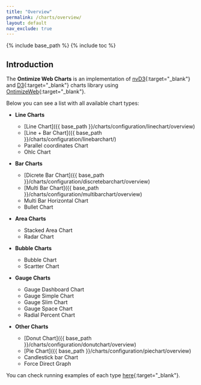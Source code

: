 ```yaml
---
title: "Overview"
permalink: /charts/overview/
layout: default
nav_exclude: true
---
```

{% include base_path %}
{% include toc %}

## Introduction

The **Ontimize Web Charts** is an implementation of [nvD3](https://nvd3.org/){:target="_blank"} and [D3](https://d3js.org/){:target="_blank"} charts library using [OntimizeWeb](https://github.com/OntimizeWeb/ontimize-web-ngx){:target="_blank"}.

Below you can see a list with all available chart types:

* **Line Charts**
    * [Line Chart]({{ base_path }}/charts/configuration/linechart/overview)
    * [Line + Bar Chart]({{ base_path }}/charts/configuration/linebarchart/)
    * Parallel coordinates Chart
    * Ohlc Chart

* **Bar Charts**
    * [Dicrete Bar Chart]({{ base_path }}/charts/configuration/discretebarchart/overview)
    * [Multi Bar Chart]({{ base_path }}/charts/configuration/multibarchart/overview)
    * Multi Bar Horizontal Chart
    * Bullet Chart

* **Area Charts**
    * Stacked Area Chart
    * Radar Chart

* **Bubble Charts**
    * Bubble Chart
    * Scartter Chart

* **Gauge Charts**
    * Gauge Dashboard Chart
    * Gauge Simple Chart
    * Gauge Slim Chart
    * Gauge Space Chart
    * Radial Percent Chart

* **Other Charts**
    * [Donut Chart]({{ base_path }}/charts/configuration/donutchart/overview)
    * [Pie Chart]({{ base_path }}/charts/configuration/piechart/overview)
    * Candlestick bar Chart
    * Force Direct Graph


You can check running examples of each type [here](https://try.imatia.com/ontimizeweb/v8/charts/main/home){:target="_blank"}.